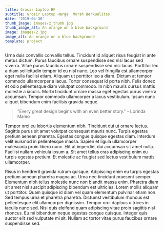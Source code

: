 ```yaml
---
title: Grosir Laptop HP
subtitle: Grosir Laptop Harga  Murah Berkualitas
date: '2019-04-30'
thumb_image: images/2_thumb.jpg
thumb_image_alt: An orange on a blue background
image: images/2.jpg
image_alt: An orange on a blue background
template: project
---
```


Urna duis convallis convallis tellus. Tincidunt id aliquet risus feugiat in ante metus dictum. Purus faucibus ornare suspendisse sed nisi lacus sed viverra. Vitae purus faucibus ornare suspendisse sed nisi lacus. Porttitor leo a diam sollicitudin tempor id eu nisl nunc. Leo vel fringilla est ullamcorper eget nulla facilisi etiam. Aliquam ut porttitor leo a diam. Dictum at tempor commodo ullamcorper a lacus. Tortor consequat id porta nibh. Felis donec et odio pellentesque diam volutpat commodo. In nibh mauris cursus mattis molestie a iaculis. Morbi tincidunt ornare massa eget egestas purus viverra accumsan. Tempor commodo ullamcorper a lacus vestibulum. Ipsum nunc aliquet bibendum enim facilisis gravida neque.

>"Every great design begins with an even better story." - Lorinda Mamo

Tempor orci eu lobortis elementum nibh. Tincidunt dui ut ornare lectus. Sagittis purus sit amet volutpat consequat mauris nunc. Turpis egestas pretium aenean pharetra. Egestas congue quisque egestas diam. Interdum velit euismod in pellentesque massa. Sapien et ligula ullamcorper malesuada proin libero nunc. Elit at imperdiet dui accumsan sit amet nulla. Facilisi nullam vehicula ipsum a. Sit amet tellus cras adipiscing enim eu turpis egestas pretium. Et molestie ac feugiat sed lectus vestibulum mattis ullamcorper.

Risus in hendrerit gravida rutrum quisque. Adipiscing enim eu turpis egestas pretium aenean pharetra magna ac. Urna nec tincidunt praesent semper. Elementum nibh tellus molestie nunc non blandit massa enim. Pharetra diam sit amet nisl suscipit adipiscing bibendum est ultricies. Lorem mollis aliquam ut porttitor. Quam quisque id diam vel quam elementum pulvinar etiam non. Sed tempus urna et pharetra pharetra. Dictumst vestibulum rhoncus est pellentesque elit ullamcorper dignissim. Tempor orci dapibus ultrices in iaculis nunc sed. Nisi quis eleifend quam adipiscing vitae proin sagittis nisl rhoncus. Eu mi bibendum neque egestas congue quisque. Integer quis auctor elit sed vulputate mi sit. Nullam ac tortor vitae purus faucibus ornare suspendisse sed.